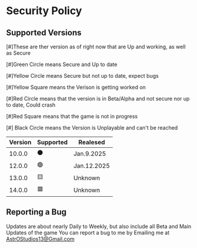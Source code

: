 # Security Policy

## Supported Versions

[#]These are ther version as of right now that are Up and working, as well as Secure

[#]Green Circle means Secure and Up to date

[#]Yellow Circle means Secure but not up to date, expect bugs

[#]Yellow Square means the Verison is getting worked on

[#]Red Circle means that the version is in Beta/Alpha and not secure nor up to date, Could crash

[#]Red Square means that the game is not in progress

[#] Black Circle means the Version is Unplayable and can't be reached


| Version | Supported          | Realesed   |
| ------- | ------------------ |------------|
| 10.0.0  | :black_circle:     | Jan.9.2025 |
| 12.0.0  | :green_circle:     | Jan.12.2025|
| 13.0.0  | :yellow_square:    | Unknown    |
| 14.0.0  | :red_square:       | Unknown    |

## Reporting a Bug

Updates are about nearly Daily to Weekly, but also include all Beta and Main Updates of the game
You can report a bug to me by Emailing me at AstrOStudios13@Gmail.com
